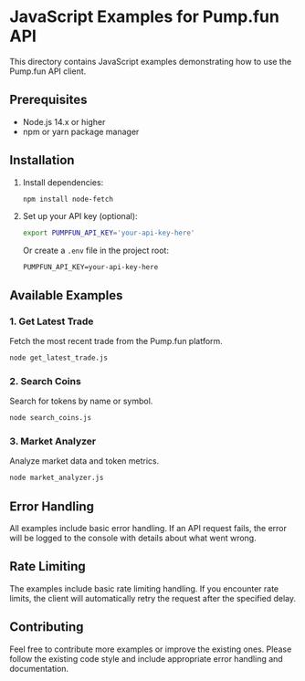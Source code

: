 # JavaScript Examples for Pump.fun API

This directory contains JavaScript examples demonstrating how to use the Pump.fun API client.

## Prerequisites

- Node.js 14.x or higher
- npm or yarn package manager

## Installation

1. Install dependencies:
   ```bash
   npm install node-fetch
   ```

2. Set up your API key (optional):
   ```bash
   export PUMPFUN_API_KEY='your-api-key-here'
   ```
   Or create a `.env` file in the project root:
   ```
   PUMPFUN_API_KEY=your-api-key-here
   ```

## Available Examples

### 1. Get Latest Trade
Fetch the most recent trade from the Pump.fun platform.

```bash
node get_latest_trade.js
```

### 2. Search Coins
Search for tokens by name or symbol.

```bash
node search_coins.js
```

### 3. Market Analyzer
Analyze market data and token metrics.

```bash
node market_analyzer.js
```

## Error Handling

All examples include basic error handling. If an API request fails, the error will be logged to the console with details about what went wrong.

## Rate Limiting

The examples include basic rate limiting handling. If you encounter rate limits, the client will automatically retry the request after the specified delay.

## Contributing

Feel free to contribute more examples or improve the existing ones. Please follow the existing code style and include appropriate error handling and documentation.
